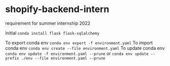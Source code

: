 # shopify-backend-intern
requirement for summer internship 2022

Initial
`conda install flask flask-sqlalchemy`


To export conda env `conda env export -f environment.yaml`
To import conda env `conda env create --file environment.yaml`
To update conda env `conda env update -f environment.yaml --prune` or `conda env update --prefix ./env --file environment.yaml --prune`